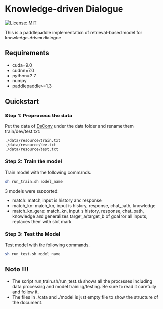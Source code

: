 Knowledge-driven Dialogue
=============================
[![License: MIT](https://img.shields.io/badge/License-MIT-yellow.svg)](https://opensource.org/licenses/MIT)

This is a paddlepaddle implementation of retrieval-based model for knowledge-driven dialogue

## Requirements

* cuda=9.0
* cudnn=7.0
* python=2.7
* numpy
* paddlepaddle>=1.3

## Quickstart

### Step 1: Preprocess the data

Put the data of [DuConv](https://ai.baidu.com/broad/subordinate?dataset=duconv) under the data folder and rename them  train/dev/test.txt: 

```
./data/resource/train.txt
./data/resource/dev.txt
./data/resource/test.txt
```

### Step 2: Train the model

Train model with the following commands. 

```bash
sh run_train.sh model_name
```

3 models were supported:
- match: match, input is history and response
- match_kn: match_kn, input is history, response, chat_path, knowledge
- match_kn_gene: match_kn, input is history, response, chat_path, knowledge and generalizes target_a/target_b of goal for all inputs, replaces them with slot mark

### Step 3: Test the Model

Test model with the following commands.

```bash
sh run_test.sh model_name
```

## Note !!!

* The script run_train.sh/run_test.sh shows all the processes including data processing and model training/testing. Be sure to read it carefully and follow it.
* The files in ./data and ./model is just empty file to show the structure of the document.
